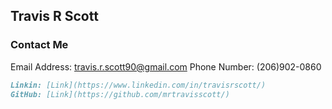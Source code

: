 ## Travis R Scott



### Contact Me

Email Address: travis.r.scott90@gmail.com
Phone Number: (206)902-0860
```markdown
Linkin: [Link](https://www.linkedin.com/in/travisrscott/)
GitHub: [Link](https://github.com/mrtravisscott/)
```
